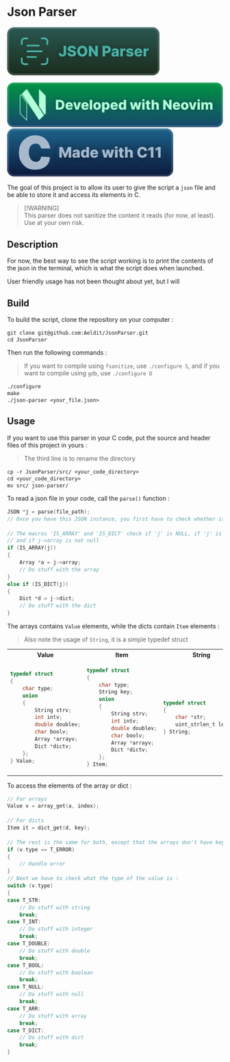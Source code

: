 # Json Parser

![logo](https://raw.githubusercontent.com/Aeldit/Aeldit/2c162a9bf611658c32247bd5bba500a30d1b6ad9/github_profile/json-parser.svg)

![nvim](https://raw.githubusercontent.com/Aeldit/Aeldit/267a0998a55b0462b042d3e471c02f137dbad551/images/nvim.svg)
![c](https://raw.githubusercontent.com/Aeldit/Aeldit/7abcf209fcfe3cbc0f29ffdc22668087fc9cea67/images/made-with-c11.svg)

The goal of this project is to allow its user to give the script a `json` file and be able to store it and access its elements in C.

> [!WARNING]\
> This parser does not sanitize the content it reads (for now, at least). Use at your own risk.

## Description

For now, the best way to see the script working is to print the contents of the json in the terminal, which is what the script does when launched.

User friendly usage has not been thought about yet, but I will

## Build

To build the script, clone the repository on your computer :

```shell
git clone git@github.com:Aeldit/JsonParser.git
cd JsonParser
```

Then run the following commands :

> If you want to compile using `fsanitize`, use `./configure S`,
> and if you want to compile using `gdb`, use `./configure D`

```shell
./configure
make
./json-parser <your_file.json>
```

## Usage

If you want to use this parser in your C code, put the source and header files of this project in yours :

> The third line is to rename the directory

```shell
cp -r JsonParser/src/ <your_code_directory>
cd <your_code_directory>
mv src/ json-parser/
```

To read a json file in your code, call the `parse()` function :
```c
JSON *j = parse(file_path);
// Once you have this JSON instance, you first have to check whether it is an array or a dict :

// The macros 'IS_ARRAY' and 'IS_DICT' check if 'j' is NULL, if 'j' is an array
// and if j->array is not null
if (IS_ARRAY(j))
{
    Array *a = j->array;
    // Do stuff with the array
}
else if (IS_DICT(j))
{
    Dict *d = j->dict;
    // Do stuff with the dict
}
```

The arrays contains `Value` elements, while the dicts contain `Item` elements :

> Also note the usage of `String`, it is a simple typedef struct

<center>
<table>
<tr>
<th>Value</th>
<th>Item</th>
<th>String</th>
</tr>
<tr>
<td>

```c
typedef struct
{
    char type;
    union
    {
        String strv;
        int intv;
        double doublev;
        char boolv;
        Array *arrayv;
        Dict *dictv;
    };
} Value;
```

</td>
<td>

```c
typedef struct
{
    char type;
    String key;
    union
    {
        String strv;
        int intv;
        double doublev;
        char boolv;
        Array *arrayv;
        Dict *dictv;
    };
} Item;
```

</td>
<td>

```c
typedef struct
{
    char *str;
    uint_strlen_t length;
} String;
```

</td>
</tr>
</table>
</center>

To access the elements of the array or dict :

```c
// For arrays
Value v = array_get(a, index);

// For dicts
Item it = dict_get(d, key);

// The rest is the same for both, except that the arrays don't have keys
if (v.type == T_ERROR)
{
    // Handle error
}
// Next we have to check what the type of the value is :
switch (v.type)
{
case T_STR:
    // Do stuff with string
    break;
case T_INT:
    // Do stuff with integer
    break;
case T_DOUBLE:
    // Do stuff with double
    break;
case T_BOOL:
    // Do stuff with boolean
    break;
case T_NULL:
    // Do stuff with null
    break;
case T_ARR:
    // Do stuff with array
    break;
case T_DICT:
    // Do stuff with dict
    break;
}
```

